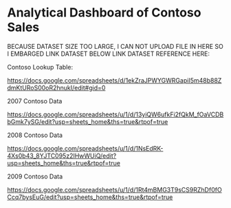 # Analytical Dashboard of Contoso Sales

BECAUSE DATASET SIZE TOO LARGE, I CAN NOT UPLOAD FILE IN HERE SO I EMBARGED LINK DATASET BELOW
LINK DATASET REFERENCE HERE:

Contoso Lookup Table:

https://docs.google.com/spreadsheets/d/1ekZraJPWYGWRGapiI5m48b88ZdmKtURoS00oR2hnukI/edit#gid=0

2007 Contoso Data

https://docs.google.com/spreadsheets/u/1/d/13yiQW6ufkFi2fQkM_fOaVCDBbGmk7ySG/edit?usp=sheets_home&ths=true&rtpof=true

2008 Contoso Data

https://docs.google.com/spreadsheets/u/1/d/1NsEdRK-4Xs0b43_8YJTC095z2IHwWUiQ/edit?usp=sheets_home&ths=true&rtpof=true

2009 Contoso Data

https://docs.google.com/spreadsheets/u/1/d/1Rt4mBMG3T9sCS9RZhDf0fOCcq7bysEuG/edit?usp=sheets_home&ths=true&rtpof=true
